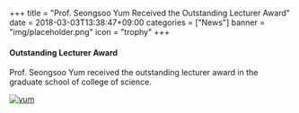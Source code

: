 +++
title = "Prof. Seongsoo Yum Received the Outstanding Lecturer Award"
date = 2018-03-03T13:38:47+09:00
categories = ["News"]
banner = "img/placeholder.png"
icon = "trophy"
+++

<!--more-->

#### Outstanding Lecturer Award
Prof. Seongsoo Yum received the outstanding lecturer award in the graduate school of college of science.
<br>

[![yum](../../../../../img/people/seongsooyum.jpg)](../../../../../people/seongsooyum)

<br>